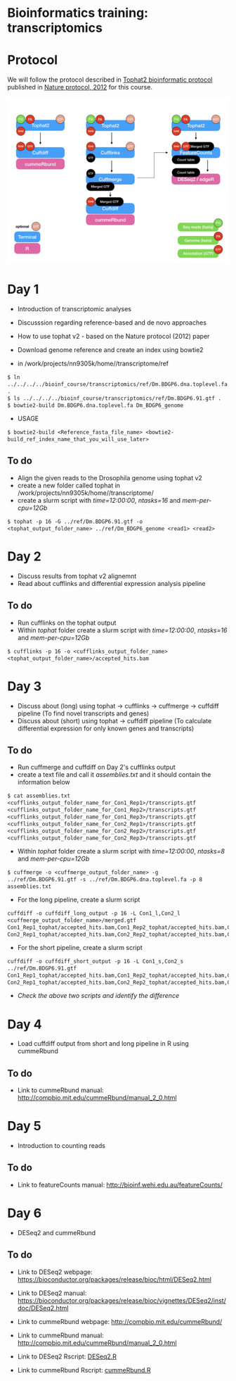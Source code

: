 # Bioinformatics training: transcriptomics

# Protocol
We will follow the protocol described in [Tophat2 bioinformatic protocol](https://www.ncbi.nlm.nih.gov/pmc/articles/PMC3334321/) published in [Nature protocol, 2012](https://www.nature.com/articles/nprot.2012.016) for this course. 

![Trans_pipeline](transcriptomics_scripts/Trans_pipeline.jpeg)

# Day 1
* Introduction of transcriptomic analyses 
* Discusssion regarding reference-based and de novo approaches
* How to use tophat v2 - based on the Nature protocol (2012) paper
* Download genome reference and create an index using bowtie2

* in /work/projects/nn9305k/home/<username>/transcriptome/ref
```
$ ln ../../../../bioinf_course/transcriptomics/ref/Dm.BDGP6.dna.toplevel.fa .
$ ls ../../../../bioinf_course/transcriptomics/ref/Dm.BDGP6.91.gtf .
$ bowtie2-build Dm.BDGP6.dna.toplevel.fa Dm_BDGP6_genome
```
  
* USAGE
```
$ bowtie2-build <Reference_fasta_file_name> <bowtie2-build_ref_index_name_that_you_will_use_later>
```

## To do
* Align the given reads to the Drosophila genome using tophat v2
* create a new folder called tophat in /work/projects/nn9305k/home/<username>/transcriptome/
* create a slurm script with *time=12:00:00*, *ntasks=16* and *mem-per-cpu=12Gb*
```
$ tophat -p 16 -G ../ref/Dm.BDGP6.91.gtf -o <tophat_output_folder_name> ../ref/Dm_BDGP6_genome <read1> <read2>
```

# Day 2
* Discuss results from tophat v2 alignemnt
* Read about cufflinks and differential expression analysis pipeline

## To do
* Run cufflinks on the tophat output
* Within *tophat* folder create a slurm script with *time=12:00:00*, *ntasks=16* and *mem-per-cpu=12Gb*
```
$ cufflinks -p 16 -o <cufflinks_output_folder_name> <tophat_output_folder_name>/accepted_hits.bam
```

# Day 3
* Discuss about (long) using tophat -> cufflinks -> cuffmerge -> cuffdiff pipeline (To find novel transcripts and genes)
* Discuss about (short) using tophat -> cuffdiff pipeline (To calculate differential expression for only known genes and transcripts)

## To do
* Run cuffmerge and cuffdiff on Day 2's cufflinks output
* create a text file and call it *assemblies.txt* and it should contain the information below
```
$ cat assemblies.txt
<cufflinks_output_folder_name_for_Con1_Rep1>/transcripts.gtf
<cufflinks_output_folder_name_for_Con1_Rep2>/transcripts.gtf
<cufflinks_output_folder_name_for_Con1_Rep3>/transcripts.gtf
<cufflinks_output_folder_name_for_Con2_Rep1>/transcripts.gtf
<cufflinks_output_folder_name_for_Con2_Rep2>/transcripts.gtf
<cufflinks_output_folder_name_for_Con2_Rep3>/transcripts.gtf
```

* Within *tophat* folder create a slurm script with *time=12:00:00*, *ntasks=8* and *mem-per-cpu=12Gb*
```
$ cuffmerge -o <cuffmerge_output_folder_name> -g ../ref/Dm.BDGP6.91.gtf -s ../ref/Dm.BDGP6.dna.toplevel.fa -p 8 assemblies.txt
```

* For the long pipeline, create a slurm script
```
cuffdiff -o cuffdiff_long_output -p 16 -L Con1_l,Con2_l <cuffmerge_output_folder_name>/merged.gtf Con1_Rep1_tophat/accepted_hits.bam,Con1_Rep2_tophat/accepted_hits.bam,Con1_Rep3_tophat/accepted_hits.bam Con2_Rep1_tophat/accepted_hits.bam,Con2_Rep2_tophat/accepted_hits.bam,Con2_Rep3_tophat/accepted_hits.bam
```
* For the short pipeline, create a slurm script
```
cuffdiff -o cuffdiff_short_output -p 16 -L Con1_s,Con2_s ../ref/Dm.BDGP6.91.gtf Con1_Rep1_tophat/accepted_hits.bam,Con1_Rep2_tophat/accepted_hits.bam,Con1_Rep3_tophat/accepted_hits.bam Con2_Rep1_tophat/accepted_hits.bam,Con2_Rep2_tophat/accepted_hits.bam,Con2_Rep3_tophat/accepted_hits.bam
```

* _Check the above two scripts and identify the difference_

# Day 4
* Load cuffdiff output from short and long pipeline in R using cummeRbund

## To do
* Link to cummeRbund manual: http://compbio.mit.edu/cummeRbund/manual_2_0.html

# Day 5
* Introduction to counting reads

## To do
* Link to featureCounts manual: http://bioinf.wehi.edu.au/featureCounts/

# Day 6
* DESeq2 and cummeRbund

## To do
* Link to DESeq2 webpage: https://bioconductor.org/packages/release/bioc/html/DESeq2.html
* Link to DESeq2 manual: https://bioconductor.org/packages/release/bioc/vignettes/DESeq2/inst/doc/DESeq2.html
* Link to cummeRbund webpage: http://compbio.mit.edu/cummeRbund/
* Link to cummeRbund manual: http://compbio.mit.edu/cummeRbund/manual_2_0.html

* Link to DESeq2 Rscript: [DESeq2.R](transcriptomics_scripts/DESeq2.R)
* Link to cummeRbund Rscript: [cummeRbund.R](transcriptomics_scripts/cummeRbund.R)
